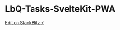 # LbQ-Tasks-SvelteKit-PWA

[Edit on StackBlitz ⚡️](https://stackblitz.com/edit/sveltejs-kit-template-default-khplqw)